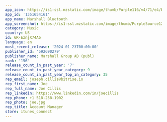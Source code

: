 ```yaml
---
app_icon: https://is1-ssl.mzstatic.com/image/thumb/Purple116/v4/71/e4/ba/71e4ba12-e60d-75ea-1e4a-b08c226ba5a8/AppIcon-0-0-1x_U007emarketing-0-7-0-85-220.png/1024x1024bb.png
app_id: '1351654161'
app_name: Marshall Bluetooth
app_screenshot: https://is1-ssl.mzstatic.com/image/thumb/PurpleSource126/v4/8b/28/14/8b28145a-e58d-3a40-d0b0-a8c691dd8603/fd055c48-c775-4f5d-bd9b-2dbd6a6d4957_ios_65_screenshot_1.png/1242x2688bb.png
category: Music
country: US
id: 6R-EznjX74A6
language: en
most_recent_release: '2024-01-23T00:00:00'
publisher_id: '592690279'
publisher_name: Marshall Group AB (publ)
rank: '156'
release_count_in_past_year: '7'
release_count_in_past_year_category: 9
release_count_in_past_year_top_in_category: 35
rep_email: joseph.cillis@bitrise.io
rep_first_name: Joe
rep_full_name: Joe Cillis
rep_linkedin: https://www.linkedin.com/in/joecillis
rep_phone: +1 518-258-1902
rep_photo: joe.jpg
rep_title: Account Manager
store: itunes_connect
---
```


